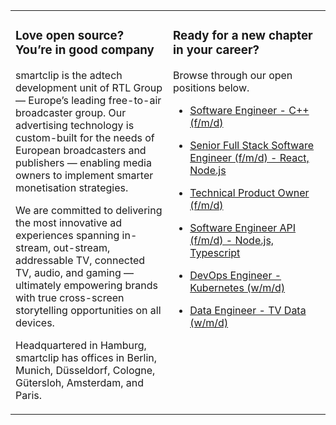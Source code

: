 <table><tr><td valign="top" width="50%">

### Love open source? You’re in good company

smartclip is the adtech development unit of RTL Group — Europe’s leading free-to-air broadcaster group. Our advertising technology is custom-built for the needs of European broadcasters and publishers — enabling media owners to implement smarter monetisation strategies.

We are committed to delivering the most innovative ad experiences spanning in-stream, out-stream, addressable TV, connected TV, audio, and gaming — ultimately empowering brands with true cross-screen storytelling opportunities on all devices.

Headquartered in Hamburg, smartclip has offices in Berlin, Munich, Düsseldorf, Cologne, Gütersloh, Amsterdam, and Paris.

</td><td valign="top" width="50%">

### Ready for a new chapter in your career?

Browse through our open positions below.

<!-- jobs start -->

* [Software Engineer - C++ (f/m/d)](https://careers.smartclip.tv/jobs/4985703-software-engineer-c-f-m-d)

* [Senior Full Stack Software Engineer (f/m/d) - React, Node.js](https://careers.smartclip.tv/jobs/4732657-senior-full-stack-software-engineer-f-m-d-react-node-js)

* [Technical Product Owner (f/m/d)](https://careers.smartclip.tv/jobs/4494404-technical-product-owner-f-m-d)

* [Software Engineer API (f/m/d) - Node.js, Typescript](https://careers.smartclip.tv/jobs/4480061-software-engineer-api-f-m-d-node-js-typescript)

* [DevOps Engineer - Kubernetes (w/m/d)](https://careers.smartclip.tv/jobs/3484706-devops-engineer-kubernetes-w-m-d)

* [Data Engineer - TV Data (w/m/d)](https://careers.smartclip.tv/jobs/2948619-data-engineer-tv-data-w-m-d)

<!-- jobs end -->

</td></tr></table>
